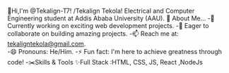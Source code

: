 👋Hi,I'm @Tekalign-T7!
/Tekalign Tekola! Electrical and Computer Engineering student at Addis Ababa University (AAU).
🌟 About Me...
-🔭 Currently working on exciting web development projects.
-🤝 Eager to collaborate on building amazing projects.
-📫 Reach me at: tekaligntekola@gmail.com.              
-😄 Pronouns: He/Him.
-⚡ Fun fact: I'm here to achieve greatness through code!
-✂️Skills & Tools
✨Full Stack :HTML, CSS, JS, React ,NodeJs

  
